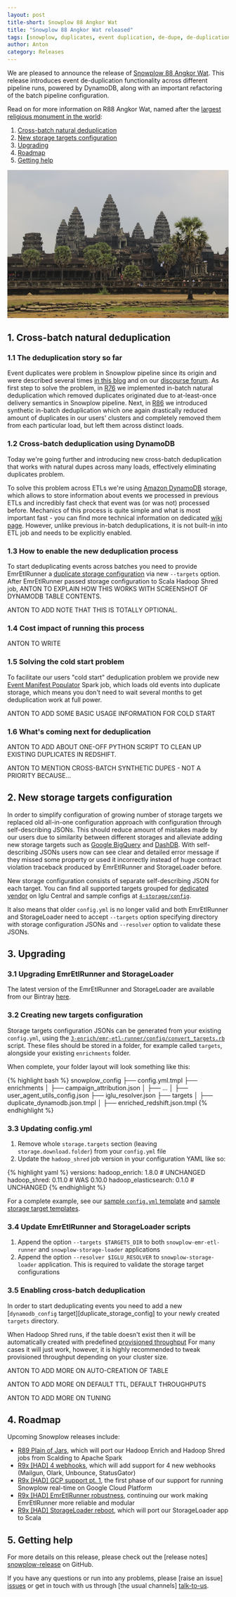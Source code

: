 ```yaml
---
layout: post
title-short: Snowplow 88 Angkor Wat
title: "Snowplow 88 Angkor Wat released"
tags: [snowplow, duplicates, event duplication, de-dupe, de-duplication, dynamodb]
author: Anton
category: Releases
---
```


We are pleased to announce the release of [Snowplow 88 Angkor Wat][snowplow-release]. This release introduces event de-duplication functionality across different pipeline runs, powered by DynamoDB, along with an important refactoring of the batch pipeline configuration.

Read on for more information on R88 Angkor Wat, named after the [largest religious monument in the world][angkor-wat]:

1. [Cross-batch natural deduplication](/blog/2017/04/20/snowplow-r88-angkor-wat-released#crossbatch-natural-deduplication)
2. [New storage targets configuration](/blog/2017/04/20/snowplow-r88-angkor-wat-released#storage-targets)
3. [Upgrading](/blog/2017/04/20/snowplow-r88-angkor-wat-released#upgrading)
4. [Roadmap](/blog/2017/04/20/snowplow-r88-angkor-wat-released#roadmap)
5. [Getting help](/blog/2017/04/20/snowplow-r88-angkor-wat-released#help)

![angkor-wat][angkor-wat-img]

<!--more-->

<h2 id="synthetic-dedupe">1. Cross-batch natural deduplication</h2>

<h3 id="dedupe-history">1.1 The deduplication story so far</h3>

Event duplicates were problem in Snowplow pipeline since its origin and were described several times [in this blog][dupes-blog-post] and on our [discourse forum][dupes-discourse-thread]. 
As first step to solve the problem, in [R76][r76-changeable-hawk-eagle-release] we implemented in-batch natural deduplication which removed duplicates originated due to at-least-once delivery semantics in Snowplow pipeline. 
Next, in [R86][r86-petra-release] we introduced synthetic in-batch deduplication which one again drastically reduced amount of duplicates in our users' clusters and completely removed them from each particular load, but left them across distinct loads.

<h3 id="dedupe-dynamodb">1.2 Cross-batch deduplication using DynamoDB</h3>

Today we're going further and introducing new cross-batch deduplication that works with natural dupes across many loads, effectively eliminating duplicates problem.

To solve this problem across ETLs we're using [Amazon DynamoDB][amazon-dynamodb] storage, which allows to store information about events we processed in previous ETLs and incredibly fast check that event was (or was not) processed before. 
Mechanics of this process is quite simple and what is most important fast - you can find more technical information on dedicated [wiki page][shs-wiki]. 
However, unlike previous in-batch deduplications, it is not built-in into ETL job and needs to be explicitly enabled.

<h3 id="dedupe-usage">1.3 How to enable the new deduplication process</h3>

To start deduplicating events across batches you need to provide EmrEtlRunner a [duplicate storage configuration][duplicate-storage-config] via new `--targets` option. 
After EmrEtlRunner passed storage configuration to Scala Hadoop Shred job, ANTON TO EXPLAIN HOW THIS WORKS WITH SCREENSHOT OF DYNAMODB TABLE CONTENTS.

ANTON TO ADD NOTE THAT THIS IS TOTALLY OPTIONAL.

<h3 id="dedupe-usage">1.4 Cost impact of running this process</h3>

ANTON TO WRITE

<h3 id="dedupe-cold-start">1.5 Solving the cold start problem</h3>

To facilitate our users "cold start" deduplication problem we provide new [Event Manifest Populator][event-manifest-populator] Spark job, 
which loads old events into duplicate storage, which means you don't need to wait several months to get deduplication work at full power.

ANTON TO ADD SOME BASIC USAGE INFORMATION FOR COLD START

<h3 id="dedupe-roadmap">1.6 What's coming next for deduplication</h3>

ANTON TO ADD ABOUT ONE-OFF PYTHON SCRIPT TO CLEAN UP EXISTING DUPLICATES IN REDSHIFT.

ANTON TO MENTION CROSS-BATCH SYNTHETIC DUPES - NOT A PRIORITY BECAUSE...

<h2 id="storage-targets">2. New storage targets configuration</h2>

In order to simplify configuration of growing number of storage targets we replaced old all-in-one configuration approach with configuration through self-describing JSONs. This should reduce amount of mistakes made by our users due to similarity between different storages and alleviate adding new storage targets such as [Google BigQuery][bigquery] and [DashDB][dashdb-rfc].
With self-describing JSONs users now can see clear and detailed error message if they missed some property or used it incorrectly instead of huge contract violation traceback produced by EmrEtlRunner and StorageLoader before.

New storage configuration consists of separate self-describing JSON for each target.
You can find all supported targets grouped for [dedicated vendor][snowplow-storage-vendor] on Iglu Central and sample configs at [`4-storage/config`][sample-targets].

It also means that older `config.yml` is no longer valid and both EmrEtlRunner and StorageLoader need to accept `--targets` option specifying directory with storage configuration JSONs and `--resolver` option to validate these JSONs.

<h2 id="upgrading">3. Upgrading</h2>

<h3>3.1 Upgrading EmrEtlRunner and StorageLoader</h3>

The latest version of the EmrEtlRunner and StorageLoader are available from our Bintray [here][app-dl].

<h3>3.2 Creating new targets configuration</h3>

Storage targets configuration JSONs can be generated from your existing `config.yml`, using the [`3-enrich/emr-etl-runner/config/convert_targets.rb`][convert-targets] script. These files should be stored in a folder, for example called `targets`, alongside your existing `enrichments` folder.

When complete, your folder layout will look something like this:

{% highlight bash %}
snowplow_config
├── config.yml.tmpl
├── enrichments
│   ├── campaign_attribution.json
│   ├── ...
│   ├── user_agent_utils_config.json
├── iglu_resolver.json
├── targets
│   ├── duplicate_dynamodb.json.tmpl
│   ├── enriched_redshift.json.tmpl
{% endhighlight %}

<h3>3.3 Updating config.yml</h3>

1. Remove whole `storage.targets` section (leaving `storage.download.folder`) from your `config.yml` file
2. Update the `hadoop_shred` job version in your configuration YAML like so:

{% highlight yaml %}
versions:
  hadoop_enrich: 1.8.0        # UNCHANGED
  hadoop_shred: 0.11.0        # WAS 0.10.0
  hadoop_elasticsearch: 0.1.0 # UNCHANGED
{% endhighlight %}

For a complete example, see our [sample `config.yml` template][emretlrunner-config-yml] and [sample storage target templates][sample-targets].

<h3>3.4 Update EmrEtlRunner and StorageLoader scripts</h3>

1. Append the option `--targets $TARGETS_DIR` to both `snowplow-emr-etl-runner` and `snowplow-storage-loader` applications 
2. Append the option `--resolver $IGLU_RESOLVER` to `snowplow-storage-loader` application. This is required to validate the storage target configurations

<h3>3.5 Enabling cross-batch deduplication</h3>

In order to start deduplicating events you need to add a new [`dynamodb_config` target][duplicate_storage_config] to your newly created `targets` directory.

When Hadoop Shred runs, if the table doesn't exist then it will be automatically created with predefined [provisioned throughput][provisioned-throughput] 
For many cases it will just work, however, it is highly recommended to tweak provisioned throughput depending on your cluster size.

ANTON TO ADD MORE ON AUTO-CREATION OF TABLE

ANTON TO ADD MORE ON DEFAULT TTL, DEFAULT THROUGHPUTS

ANTON TO ADD MORE ON TUNING

<h2 id="roadmap">4. Roadmap</h2>

Upcoming Snowplow releases include:

* [R89 Plain of Jars][r89-plain-of-jars], which will port our Hadoop Enrich and Hadoop Shred jobs from Scalding to Apache Spark
* [R9x [HAD] 4 webhooks][r9x-webhooks], which will add support for 4 new webhooks (Mailgun, Olark, Unbounce, StatusGator)
* [R9x [HAD] GCP support pt. 1][r9x-gcp], the first phase of our support for running Snowplow real-time on Google Cloud Platform
* [R9x [HAD] EmrEtlRunner robustness][r9x-emretlrunner], continuing our work making EmrEtlRunner more reliable and modular
* [R9x [HAD] StorageLoader reboot][r9x-storageloader], which will port our StorageLoader app to Scala

<h2 id="help">5. Getting help</h2>

For more details on this release, please check out the [release notes] [snowplow-release] on GitHub.

If you have any questions or run into any problems, please [raise an issue] [issues] or get in touch with us through [the usual channels] [talk-to-us].

[angkor-wat]: https://en.wikipedia.org/wiki/Angkor_Wat
[angkor-wat-img]: /assets/img/blog/2017/02/angkor-wat.jpg

[snowplow-release]: https://github.com/snowplow/snowplow/releases/r88-angkor-wat

[amazon-dynamodb]: https://aws.amazon.com/dynamodb/
[dashdb-rfc]: http://discourse.snowplowanalytics.com/t/loading-enriched-events-into-ibm-dashdb/768
[bigquery]: https://cloud.google.com/bigquery/
[shs-wiki]: https://github.com/snowplow/snowplow/wiki/Scala-Hadoop-Shred#33-cross-batch-natural-de-duplication
[provisioned-throughput]: http://docs.aws.amazon.com/amazondynamodb/latest/developerguide/HowItWorks.ProvisionedThroughput.html

[snowplow-storage-vendor]: https://github.com/snowplow/iglu-central/tree/master/schemas/com.snowplowanalytics.snowplow.storage

[convert-targets]: https://github.com/snowplow/snowplow/blob/master/3-enrich/emr-etl-runner/config/convert_targets.rb
[sample-targets]: https://github.com/snowplow/snowplow/blob/master/4-storage/config/targets
[duplicate-storage-config]: https://github.com/snowplow/snowplow/wiki/Configuring-storage-targets#dynamodb
[event-manifest-populator]: https://github.com/snowplow/snowplow/blob/master/5-data-modeling/event-manifest-populator

[r76-changeable-hawk-eagle-release]: http://snowplowanalytics.com/blog/2016/01/26/snowplow-r76-changeable-hawk-eagle-released/
[r86-petra-release]: http://snowplowanalytics.com/blog/2016/12/20/snowplow-r86-petra-released/
[dupes-blog-post]: http://snowplowanalytics.com/blog/2015/08/19/dealing-with-duplicate-event-ids/
[dupes-discourse-thread]: http://discourse.snowplowanalytics.com/t/de-deduplicating-events-in-hadoop-and-redshift-tutorial/248

[app-dl]: http://dl.bintray.com/snowplow/snowplow-generic/snowplow_emr_r88_angkor_wat.zip
[emretlrunner-config-yml]: https://github.com/snowplow/snowplow/blob/master/3-enrich/emr-etl-runner/config/config.yml.sample

[r89-plain-of-jars]: https://github.com/snowplow/snowplow/milestone/137
[r9x-webhooks]: https://github.com/snowplow/snowplow/milestone/129
[r9x-gcp]: https://github.com/snowplow/snowplow/milestone/138
[r9x-emretlrunner]: https://github.com/snowplow/snowplow/milestone/141
[r9x-storageloader]: https://github.com/snowplow/snowplow/milestone/121

[issues]: https://github.com/snowplow/snowplow/issues/new
[talk-to-us]: https://github.com/snowplow/snowplow/wiki/Talk-to-us

